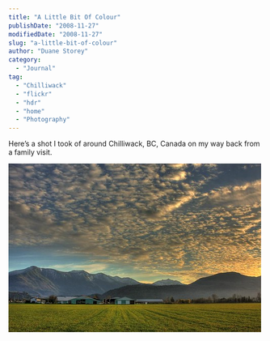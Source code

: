 ```yaml
---
title: "A Little Bit Of Colour"
publishDate: "2008-11-27"
modifiedDate: "2008-11-27"
slug: "a-little-bit-of-colour"
author: "Duane Storey"
category:
  - "Journal"
tag:
  - "Chilliwack"
  - "flickr"
  - "hdr"
  - "home"
  - "Photography"
---
```


Here’s a shot I took of around Chilliwack, BC, Canada on my way back from a family visit.

![Home](_images/a-little-bit-of-colour-1.jpg)